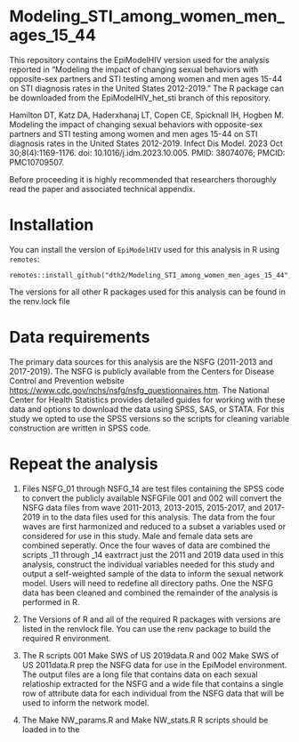 # Modeling_STI_among_women_men_ages_15_44

This repository contains the EpiModelHIV version used for the analysis reported in “Modeling the impact of changing sexual behaviors with opposite-sex partners and STI testing among women and men ages 15-44 on STI diagnosis rates in the United States 2012-2019.” The R package can be downloaded from the EpiModelHIV_het_sti branch of this repository.

Hamilton DT, Katz DA, Haderxhanaj LT, Copen CE, Spicknall IH, Hogben M. Modeling the impact of changing sexual behaviors with opposite-sex partners and STI testing among women and men ages 15-44 on STI diagnosis rates in the United States 2012-2019. Infect Dis Model. 2023 Oct 30;8(4):1169-1176. doi: 10.1016/j.idm.2023.10.005. PMID: 38074076; PMCID: PMC10709507.

Before proceeding it is highly recommended that researchers thoroughly read the paper and associated technical appendix. 

# Installation

You can install the version of `EpiModelHIV` used for this analysis in R using `remotes`:
```
remotes::install_github("dth2/Modeling_STI_among_women_men_ages_15_44",ref="EpiModelHIV_het_sti")
```

The versions for all other R packages used for this analysis can be found in the renv.lock file


# Data requirements
The primary data sources for this analysis are the NSFG (2011-2013 and 2017-2019). The NSFG is publicly available from the Centers for Disease Control and Prevention website https://www.cdc.gov/nchs/nsfg/nsfg_questionnaires.htm. The National Center for Health Statistics provides detailed guides for working with these data and options to download the data using SPSS, SAS, or STATA. For this study we opted to use the SPSS versions so the scripts for cleaning variable construction are written in SPSS code.     

# Repeat the analysis

1) Files NSFG_01 through NSFG_14 are test files containing the SPSS code to convert the publicly available NSFGFile 001 and 002 will convert the NSFG data files from wave 2011-2013, 2013-2015, 2015-2017, and 2017-2019 in to the data files used for this analysis. The data from the four waves are first harmonized and reduced to a subset a variables used or considered for use in this study. Male and female data sets are combined seperatly. Once the four waves of data are combined the scripts _11 through _14 eaxtrract just the 2011 and 2019 data used in this analysis, construct the individual variables needed for this study and output a self-weighted sample of the data to inform the sexual network model. Users will need to redefine all directory paths. One the NSFG data has been cleaned and combined the remainder of the analysis is performed in R.

2) The Versions of R and all of the required R packages with versions are listed in the renvlock file. You can use the renv package to build the required R environment.

3) The R scripts 001 Make SWS of US 2019data.R and 002 Make SWS of US 2011data.R prep the NSFG data for use in the EpiModel environment. The output files are a long file that contains data on each sexual relatioship extracted for the NSFG and a wide file that contains a single row of attribute data for each individual from the NSFG data that will be used to inform the network model.
4) The Make NW_params.R and Make NW_stats.R R scripts should be loaded in to the 
